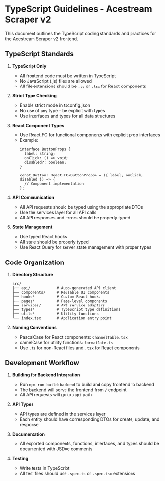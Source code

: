 # TypeScript Guidelines - Acestream Scraper v2

This document outlines the TypeScript coding standards and practices for the Acestream Scraper v2 frontend.

## TypeScript Standards

1. **TypeScript Only**
   - All frontend code must be written in TypeScript
   - No JavaScript (.js) files are allowed
   - All file extensions should be `.ts` or `.tsx` for React components

2. **Strict Type Checking**
   - Enable strict mode in tsconfig.json
   - No use of `any` type - be explicit with types
   - Use interfaces and types for all data structures

3. **React Component Types**
   - Use React.FC for functional components with explicit prop interfaces
   - Example:
     ```tsx
     interface ButtonProps {
       label: string;
       onClick: () => void;
       disabled?: boolean;
     }
     
     const Button: React.FC<ButtonProps> = ({ label, onClick, disabled }) => {
       // Component implementation
     };
     ```

4. **API Communication**
   - All API requests should be typed using the appropriate DTOs
   - Use the services layer for all API calls
   - All API responses and errors should be properly typed

5. **State Management**
   - Use typed React hooks
   - All state should be properly typed
   - Use React Query for server state management with proper types

## Code Organization

1. **Directory Structure**
   ```
   src/
   ├── api/            # Auto-generated API client
   ├── components/     # Reusable UI components
   ├── hooks/          # Custom React hooks
   ├── pages/          # Page-level components
   ├── services/       # API service adapters
   ├── types/          # TypeScript type definitions
   ├── utils/          # Utility functions
   └── index.tsx       # Application entry point
   ```

2. **Naming Conventions**
   - PascalCase for React components: `ChannelTable.tsx`
   - camelCase for utility functions: `formatDate.ts`
   - Use `.ts` for non-React files and `.tsx` for React components

## Development Workflow

1. **Building for Backend Integration**
   - Run `npm run build:backend` to build and copy frontend to backend
   - The backend will serve the frontend from `/` endpoint
   - All API requests will go to `/api` path

2. **API Types**
   - API types are defined in the services layer
   - Each entity should have corresponding DTOs for create, update, and response

3. **Documentation**
   - All exported components, functions, interfaces, and types should be documented with JSDoc comments

4. **Testing**
   - Write tests in TypeScript
   - All test files should use `.spec.ts` or `.spec.tsx` extensions
